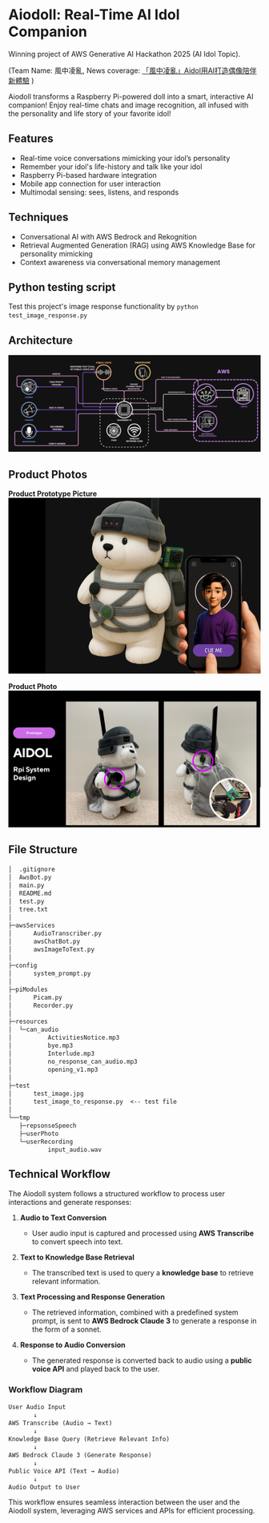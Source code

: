# Aiodoll: Real-Time AI Idol Companion

Winning project of AWS Generative AI Hackathon 2025 (AI Idol Topic).

(Team Name: 風中凌亂, News coverage: [「風中凌亂」Aidol用AI打造偶像陪伴新體驗](https://www.digitimes.com.tw/tech/dt/n/shwnws.asp?cnlid=13&id=0000721877_X1U9UTHK61JO1H8TBYJKF&cat=30) )

Aiodoll transforms a Raspberry Pi-powered doll into a smart, interactive AI companion! Enjoy real-time chats and image recognition, all infused with the personality and life story of your favorite idol!

## Features

- Real-time voice conversations mimicking your idol’s personality
- Remember your idol's life-history and talk like your idol
- Raspberry Pi-based hardware integration
- Mobile app connection for user interaction
- Multimodal sensing: sees, listens, and responds

## Techniques

- Conversational AI with AWS Bedrock and Rekognition
- Retrieval Augmented Generation (RAG) using AWS Knowledge Base for personality mimicking
- Context awareness via conversational memory management

## Python testing script

Test this project's image response functionality by `python test_image_response.py`

## Architecture

![Architecture](demo_pics/architecture.png)

## Product Photos

**Product Prototype Picture**
![alt text](demo_pics/demo_pic1.png)

**Product Photo**
![alt text](demo_pics/demo_pic2.png)

## File Structure

```
│  .gitignore
│  AwsBot.py
│  main.py
│  README.md
│  test.py
│  tree.txt
│
├─awsServices
│      AudioTranscriber.py
│      awsChatBot.py
│      awsImageToText.py
│
├─config
│      system_prompt.py
│
├─piModules
│      Picam.py
│      Recorder.py
│
├─resources
│  └─can_audio
│          ActivitiesNotice.mp3
│          bye.mp3
│          Interlude.mp3
│          no_response_can_audio.mp3
│          opening_v1.mp3
│
├─test
│      test_image.jpg
│      test_image_to_response.py  <-- test file
│
└──tmp
   ├─repsonseSpeech
   ├─userPhoto
   └─userRecording
           input_audio.wav

```

## Technical Workflow

The Aiodoll system follows a structured workflow to process user interactions and generate responses:

1. **Audio to Text Conversion**

   - User audio input is captured and processed using **AWS Transcribe** to convert speech into text.

2. **Text to Knowledge Base Retrieval**

   - The transcribed text is used to query a **knowledge base** to retrieve relevant information.

3. **Text Processing and Response Generation**

   - The retrieved information, combined with a predefined system prompt, is sent to **AWS Bedrock Claude 3** to generate a response in the form of a sonnet.

4. **Response to Audio Conversion**
   - The generated response is converted back to audio using a **public voice API** and played back to the user.

### Workflow Diagram

```plaintext
User Audio Input
       ↓
AWS Transcribe (Audio → Text)
       ↓
Knowledge Base Query (Retrieve Relevant Info)
       ↓
AWS Bedrock Claude 3 (Generate Response)
       ↓
Public Voice API (Text → Audio)
       ↓
Audio Output to User
```

This workflow ensures seamless interaction between the user and the Aiodoll system, leveraging AWS services and APIs for efficient processing.

